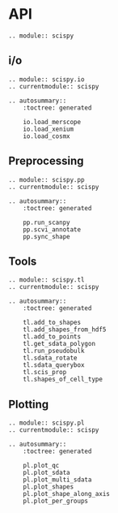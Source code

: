 # API

```{eval-rst}
.. module:: scispy
```

## i/o

```{eval-rst}
.. module:: scispy.io
.. currentmodule:: scispy

.. autosummary::
    :toctree: generated

    io.load_merscope
    io.load_xenium
    io.load_cosmx
```

## Preprocessing

```{eval-rst}
.. module:: scispy.pp
.. currentmodule:: scispy

.. autosummary::
    :toctree: generated

    pp.run_scanpy
    pp.scvi_annotate
    pp.sync_shape
```

## Tools

```{eval-rst}
.. module:: scispy.tl
.. currentmodule:: scispy

.. autosummary::
    :toctree: generated

    tl.add_to_shapes
    tl.add_shapes_from_hdf5
    tl.add_to_points
    tl.get_sdata_polygon
    tl.run_pseudobulk
    tl.sdata_rotate
    tl.sdata_querybox
    tl.scis_prop
    tl.shapes_of_cell_type
```

## Plotting

```{eval-rst}
.. module:: scispy.pl
.. currentmodule:: scispy

.. autosummary::
    :toctree: generated

    pl.plot_qc
    pl.plot_sdata
    pl.plot_multi_sdata
    pl.plot_shapes
    pl.plot_shape_along_axis
    pl.plot_per_groups
```

